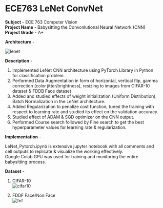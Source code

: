 # ECE763 LeNet ConvNet

**Subject** - ECE 763 Computer Vision <br>
**Project Name** - Babysitting the Convonlutional Neural Network (CNN) <br>
**Project Grade** - A+ <br>

**Architecture** - <br>

![lenet](https://user-images.githubusercontent.com/25856691/104082977-9cdedf80-5208-11eb-9c4e-8238887295d3.png)

**Description** - <br>
1. Implemented LeNet CNN architecture using PyTorch Library in Python for classification problem.
2. Performed Data Augmentation in form of horizontal, vertical flip, gamma correction (color jitter/brightness), resizing to images from 
CIFAR-10 dataset & FDDB Face dataset
3. Added and studied effects of weight initialization (Uniform Distribution), Batch Normalization in the LeNet architecture.
4. Added Regularization to penalize cost function, tuned the training with respect to learning rate and studied its effect on the validation accuracy.
5. Studied effect of ADAM & SGD optimizer on the CNN output.
6. Performed Course search followed by Fine search to get the best hyperparameter values for learning rate & regularization.

**Implementation** - <br>

LeNet_Pytorch.ipynb is extensive jupyter notebook with all comments and cell outputs to replicate & visualize the working effectively.<br>
Google Colab GPU was used for training and monitoring the entire babysitting process.<br>

**Dataset** - <br>

1. CIFAR-10 <br>
![cifar10](https://user-images.githubusercontent.com/25856691/104082906-0b6f6d80-5208-11eb-8d02-ae1d1083de41.png)

2. FDDF Face/Non Face <br>
![fnf](https://user-images.githubusercontent.com/25856691/104082944-6b661400-5208-11eb-9819-7eaf319d3d0e.png)
